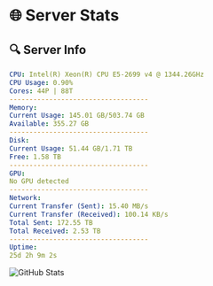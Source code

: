# 🌐 Server Stats
## 🔍 Server Info
```yaml
CPU: Intel(R) Xeon(R) CPU E5-2699 v4 @ 1344.26GHz
CPU Usage: 0.90%
Cores: 44P | 88T
-----------------------------------
Memory:
Current Usage: 145.01 GB/503.74 GB
Available: 355.27 GB
-----------------------------------
Disk:
Current Usage: 51.44 GB/1.71 TB
Free: 1.58 TB
-----------------------------------
GPU:
No GPU detected
-----------------------------------
Network:
Current Transfer (Sent): 15.40 MB/s
Current Transfer (Received): 100.14 KB/s
Total Sent: 172.55 TB
Total Received: 2.53 TB
-----------------------------------
Uptime:
25d 2h 9m 2s
```
![GitHub Stats](https://img.shields.io/badge/Updated-2025-03-05_00:52:20-blue)